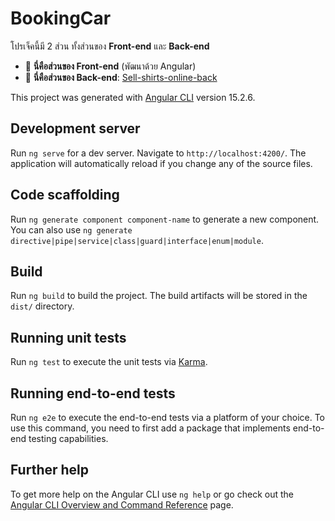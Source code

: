 # BookingCar

โปรเจ็คนี้มี 2 ส่วน ทั้งส่วนของ **Front-end** และ **Back-end**  
- 🔹 **นี่คือส่วนของ Front-end** (พัฒนาด้วย Angular)  
- 🔹 **นี่คือส่วนของ Back-end**: [Sell-shirts-online-back](https://github.com/nudsarin12/Sell-shirts-online-back)

This project was generated with [Angular CLI](https://github.com/angular/angular-cli) version 15.2.6.

## Development server

Run `ng serve` for a dev server. Navigate to `http://localhost:4200/`. The application will automatically reload if you change any of the source files.

## Code scaffolding

Run `ng generate component component-name` to generate a new component. You can also use `ng generate directive|pipe|service|class|guard|interface|enum|module`.

## Build

Run `ng build` to build the project. The build artifacts will be stored in the `dist/` directory.

## Running unit tests

Run `ng test` to execute the unit tests via [Karma](https://karma-runner.github.io).

## Running end-to-end tests

Run `ng e2e` to execute the end-to-end tests via a platform of your choice. To use this command, you need to first add a package that implements end-to-end testing capabilities.

## Further help

To get more help on the Angular CLI use `ng help` or go check out the [Angular CLI Overview and Command Reference](https://angular.io/cli) page.

